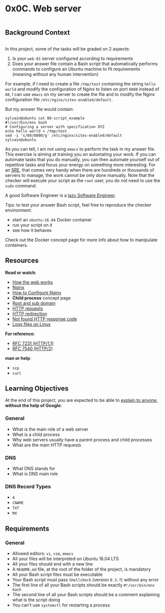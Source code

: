 <h1 class="gap">0x0C. Web server</h1>
<div class="gap" id="project-description">
  <p><img src="https://s3.amazonaws.com/intranet-projects-files/holbertonschool-sysadmin_devops/266/8Gu52Qv.png" alt="" style=""></p>

<h2>Background Context</h2>

<p><a href="https://www.youtube.com/watch?v=AZg4uJkEa-4&amp;feature=youtu.be&amp;hd=1" target="_blank"><img src="https://s3.amazonaws.com/intranet-projects-files/holbertonschool-sysadmin_devops/266/Screenshot+2017-07-06+19.24.05.png" alt="" style=""></a></p>

<p>In this project, some of the tasks will be graded on 2 aspects:</p>

<ol>
<li>Is your <code>web-01</code> server configured according to requirements</li>
<li>Does your answer file contain a Bash script that automatically performs commands to configure an Ubuntu machine to fit requirements (meaning without any human intervention)</li>
</ol>

<p>For example, if I need to create a file <code>/tmp/test</code> containing the string <code>hello world</code> and modify the configuration of Nginx to listen on port <code>8080</code> instead of <code>80</code>, I can use <code>emacs</code> on my server to create the file and to modify the Nginx configuration file <code>/etc/nginx/sites-enabled/default</code>.</p>

<p>But my answer file would contain:</p>

<pre><code>sylvain@ubuntu cat 88-script_example
#!/usr/bin/env bash
# Configuring a server with specification XYZ
echo hello world &gt; /tmp/test
sed -i 's/80/8080/g' /etc/nginx/sites-enabled/default
sylvain@ubuntu
</code></pre>

<p>As you can tell, I am not using <code>emacs</code> to perform the task in my answer file. This exercise is aiming at training you on automating your work. If you can automate tasks that you do manually, you can then automate yourself out of repetitive tasks and focus your energy on something more interesting. For an <a href="/rltoken/Hjv9yJQtW6X7VRa2ByMeEg" title="SRE" target="_blank">SRE</a>, that comes very handy when there are hundreds or thousands of servers to manage, the work cannot be only done manually. Note that the checker will execute your script as the <code>root</code> user, you do not need to use the <code>sudo</code> command.</p>

<p>A good Software Engineer is a <a href="/rltoken/y1MX-uAX-0a4bgXfH3uweQ" title="lazy Software Engineer" target="_blank">lazy Software Engineer</a>.
<img src="https://s3.amazonaws.com/intranet-projects-files/holbertonschool-sysadmin_devops/266/82VsYEC.jpg" alt="" style=""></p>

<p>Tips: to test your answer Bash script, feel free to reproduce the checker environment: </p>

<ul>
<li>start an <code>ubuntu:16.04</code> Docker container</li>
<li>run your script on it</li>
<li>see how it behaves</li>
</ul>

<p>Check out the Docker concept page for more info about how to manipulate containers.</p>

<h2>Resources</h2>

<p><strong>Read or watch</strong>:</p>

<ul>
<li><a href="/rltoken/4tRRzyyETAySzU-bgNGLSw" title="How the web works" target="_blank">How the web works</a> </li>
<li><a href="/rltoken/H9OfhUnBDdxV-QQnIucMlA" title="Nginx" target="_blank">Nginx</a> </li>
<li><a href="/rltoken/wePwmjbJDgJZO7YPvffWxQ" title="How to Configure Nginx" target="_blank">How to Configure Nginx</a></li>
<li><strong>Child process</strong> concept page</li>
<li><a href="/rltoken/S2JO8E1CftLXOgvCfYf78A" title="Root and sub domain" target="_blank">Root and sub domain</a> </li>
<li><a href="/rltoken/C9s3U62JbiOAvn9WCoxKsA" title="HTTP requests" target="_blank">HTTP requests</a> </li>
<li><a href="/rltoken/kI4vRQ6vc45Wfbdo3UD8Lw" title="HTTP redirection" target="_blank">HTTP redirection</a> </li>
<li><a href="/rltoken/5UvC588x2hZR7dm6eRFPoQ" title="Not found HTTP response code" target="_blank">Not found HTTP response code</a> </li>
<li><a href="/rltoken/bkqQ72HZVAV65G8nB503Pw" title="Logs files on Linux" target="_blank">Logs files on Linux</a> </li>
</ul>

<p><strong>For reference:</strong></p>

<ul>
<li><a href="/rltoken/Ip0atFgh-X8dcQxQdUyVUA" title="RFC 7231 (HTTP/1.1)" target="_blank">RFC 7231 (HTTP/1.1)</a></li>
<li><a href="/rltoken/cwfqkSHy98XGvyezL5KIIA" title="RFC 7540 (HTTP/2)" target="_blank">RFC 7540 (HTTP/2)</a></li>
</ul>

<p><strong>man or help</strong>: </p>

<ul>
<li><code>scp</code></li>
<li><code>curl</code></li>
</ul>

<h2>Learning Objectives</h2>

<p>At the end of this project, you are expected to be able to <a href="/rltoken/PWcmUSJf1Hq6gea-oM3wgQ" title="explain to anyone" target="_blank">explain to anyone</a>, <strong>without the help of Google</strong>:</p>

<h3>General</h3>

<ul>
<li>What is the main role of a web server</li>
<li>What is a child process</li>
<li>Why web servers usually have a parent process and child processes</li>
<li>What are the main HTTP requests</li>
</ul>

<h3>DNS</h3>

<ul>
<li>What DNS stands for</li>
<li>What is DNS main role</li>
</ul>

<h3>DNS Record Types</h3>

<ul>
<li><code>A</code></li>
<li><code>CNAME</code></li>
<li><code>TXT</code></li>
<li><code>MX</code></li>
</ul>

<h2>Requirements</h2>

<h3>General</h3>

<ul>
<li>Allowed editors: <code>vi</code>, <code>vim</code>, <code>emacs</code></li>
<li>All your files will be interpreted on Ubuntu 16.04 LTS</li>
<li>All your files should end with a new line</li>
<li>A <code>README.md</code> file, at the root of the folder of the project, is mandatory</li>
<li>All your Bash script files must be executable</li>
<li>Your Bash script must pass <code>Shellcheck</code> (version <code>0.3.7</code>) without any error</li>
<li>The first line of all your Bash scripts should be exactly <code>#!/usr/bin/env bash</code></li>
<li>The second line of all your Bash scripts should be a comment explaining what is the script doing</li>
<li>You can’t use <code>systemctl</code> for restarting a process</li>
</ul>

</div>
